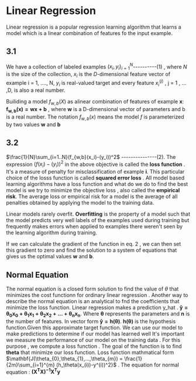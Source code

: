 # Linear Regression

Linear regression is a popular regression learning algorithm that learns a model which is a linear combination of features fo the input example.

## 3.1

We have a collection of labeled examples ${(x_i , y_i)}_{i=1}^{N}$----------(1) , where $N$ is the size of the collection, ${x_i}$ is the $D$-dimensional
feature vector of example i = 1, ...., N, ${y_i}$ is real-valued target and every feature ${x_i}^{(j)}$ , j = 1 , ... ,D, is also a real
number.

Builiding a model $f_{w,b}(X)$ as alinear combination of features of example $\mathbf{x}$: $\mathbf{f_{w,b}(x) = wx + b}$ , where $\mathbf{w}$ is
a D-dimensional vector of parameters and b is  a real number. The notation $f_{w,b}(x)$ means the model $f$ is parameterized by two values
$\mathbf{w}$ and $\mathbf{b}$

## 3.2
$\frac{1}{N}\sum_{i=1..N}(f_{w,b}(x_i)-(y_i))^2$ ---------------(2).
The expression $(f(x_i) - (y_i))^2$ in the above objective is called the $\textbf{loss function}$ . It's a measure of penalty for misclassification of
example $\mathbf{i}$. This particular choice of the losss function is called $\textbf{squared error loss}$ . All model based learning algorithms
have a loss function and what do we do to find the best model is we try to minimize the objective loss , also called the $\textbf{empirical risk}$.
The average loss or empirical risk for a model is the average of all penalties obtained by applying the model to the training data.

Linear models rarely overfit. $\textbf{Overfitting}$ is the property of a model such that the model predicts very well labels of the examples used
during training but frequently makes errors when applied to examples there weren't seen by the learning algorithm during training.

If we can calculate the gradient of the function in eq. 2 , we can then set this gradient to zero and find the solution to a system of equations that
gives us the optimal values $\mathbf{w}$ and $\mathbf{b}$.

## Normal Equation

The normal equation is a closed form solution to find the value of $\theta$ that minimizes the cost functionn for ordinary linear
regression . Another way to describe the normal equation is an analytical to fnd the coefficients that minimize the loss
function. Linear regression makes a prediction y_hat . $\mathbf{\hat{y} = \theta_{0}x_{0} + \theta_{1}x_{1} + \theta_{2}x_{2} +...+\theta_{n}x_{n}}$.
Where $\mathbf{\theta}$ represents the parameters and $\mathbf{n}$ is the number of features. In vector form $\mathbf{\hat{y}= h(\theta)}$.
$\mathbf{h(\theta)}$ is the hypothesis function.Given this approximate target function. We can use our model to make predictions to determine if our model has learned well
It's important we measure the performance of our model on the training data . For this purpose , we compute a loss function . The goal of the function
is to find $\mathbf{theta}$ that minimize our loss function. Loss function mathmatical form $\mathbf{J(\theta_{0},\theta_{1},...,\theta_{m}) = \frac{1}{2m}\sum_{i=1}^{m}
(h_\theta(x_(i))-y^(i))^2}$  . The equation for normal equation : $\mathbf{(X^{T}X)^{-1}X^{T}y}$
